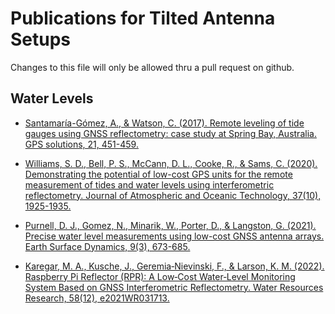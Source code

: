 # Publications for Tilted Antenna Setups

Changes to this file will only be allowed thru a pull request on github.

## Water Levels

- [Santamaría-Gómez, A., & Watson, C. (2017). Remote leveling of tide gauges using GNSS reflectometry: case study at Spring Bay, Australia. GPS solutions, 21, 451-459.](https://link.springer.com/article/10.1007/s10291-016-0537-x)

- [Williams, S. D., Bell, P. S., McCann, D. L., Cooke, R., & Sams, C. (2020). Demonstrating the potential of low-cost GPS units for the remote measurement of tides and water levels using interferometric reflectometry. Journal of Atmospheric and Oceanic Technology, 37(10), 1925-1935.](https://journals.ametsoc.org/downloadpdf/journals/atot/37/10/jtechD200063.xml)

- [Purnell, D. J., Gomez, N., Minarik, W., Porter, D., & Langston, G. (2021). Precise water level measurements using low-cost GNSS antenna arrays. Earth Surface Dynamics, 9(3), 673-685.](https://esurf.copernicus.org/articles/9/673/2021/esurf-9-673-2021.pdf)

- [Karegar, M. A., Kusche, J., Geremia‐Nievinski, F., & Larson, K. M. (2022). Raspberry Pi Reflector (RPR): A Low‐Cost Water‐Level Monitoring System Based on GNSS Interferometric Reflectometry. Water Resources Research, 58(12), e2021WR031713.](https://agupubs.onlinelibrary.wiley.com/doi/epdf/10.1029/2021WR031713)

